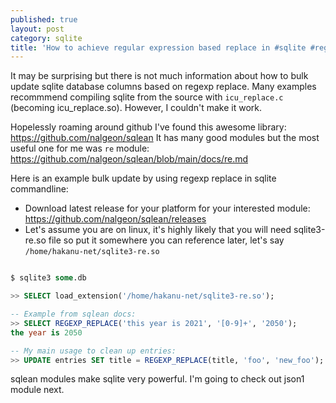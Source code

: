 ```yaml
---
published: true
layout: post
category: sqlite
title: 'How to achieve regular expression based replace in #sqlite #regex'
---
```

It may be surprising but there is not much information about how to bulk update sqlite database columns based on regexp replace. Many examples recommmend compiling sqlite from the source with `icu_replace.c` (becoming icu_replace.so). However, I couldn't make it work.

Hopelessly roaming around github I've found this awesome library: https://github.com/nalgeon/sqlean
It has many good modules but the most useful one for me was `re` module: https://github.com/nalgeon/sqlean/blob/main/docs/re.md

Here is an example bulk update by using regexp replace in sqlite commandline:

* Download latest release for your platform for your interested module: https://github.com/nalgeon/sqlean/releases
* Let's assume you are on linux, it's highly likely that you will need sqlite3-re.so file so put it somewhere you can reference later, let's say `/home/hakanu-net/sqlite3-re.so`

```sql

$ sqlite3 some.db

>> SELECT load_extension('/home/hakanu-net/sqlite3-re.so'); 

-- Example from sqlean docs:
>> SELECT REGEXP_REPLACE('this year is 2021', '[0-9]+', '2050');
the year is 2050

-- My main usage to clean up entries:
>> UPDATE entries SET title = REGEXP_REPLACE(title, 'foo', 'new_foo'); 
```

sqlean modules make sqlite very powerful. I'm going to check out json1 module next.
